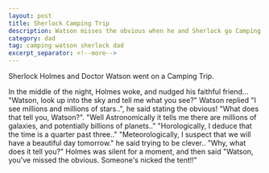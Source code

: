 ```yaml
---
layout: post
title: Sherlock Camping Trip
description: Watson misses the obvious when he and Sherlock go Camping.
category: dad
tag: camping watson sherlock dad
excerpt_separator: <!--more-->
---
```


Sherlock Holmes and Doctor Watson went on a Camping Trip.

In the middle of the night, Holmes woke, and nudged his faithful friend...
"Watson, look up into the sky and tell me what you see?"
Watson replied "I see millions and millions of stars..", he said stating the obvious!
"What does that tell you, Watson?".
"Well Astronomically it tells me there are millions of galaxies, and potentially billions of planets.."
"Horologically, I deduce that the time is a quarter past three.."
"Meteorologically, I suspect that we will have a beautiful day tomorrow." he said trying to be clever.. "Why, what does it tell you?"
Holmes was silent for a moment, and then said "Watson, you've missed the obvious. Someone's nicked the tent!!"
